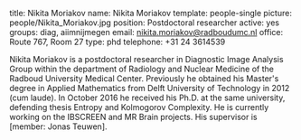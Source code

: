 title: Nikita Moriakov
name: Nikita Moriakov
template: people-single
picture: people/Nikita_Moriakov.jpg
position: Postdoctoral researcher
active: yes
groups: diag, aiimnijmegen
email: nikita.moriakov@radboudumc.nl
office: Route 767, Room 27
type: phd
telephone: +31 24 3614539

Nikita Moriakov is a postdoctoral researcher in Diagnostic Image Analysis Group within the department of Radiology and Nuclear Medicine of the Radboud University Medical Center. Previously he obtained his Master's degree in Applied Mathematics from Delft University of Technology in 2012 (cum laude). In October 2016 he received his Ph.D. at the same university, defending thesis Entropy and Kolmogorov Complexity. He is currently working on the IBSCREEN and MR Brain projects. 
His supervisor is [member: Jonas Teuwen].
